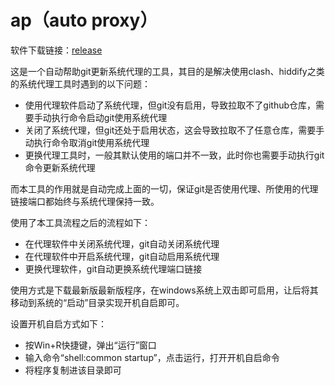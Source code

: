 # ap（auto proxy）

软件下载链接：[release](https://github.com/ys928/ap/releases)

这是一个自动帮助git更新系统代理的工具，其目的是解决使用clash、hiddify之类的系统代理工具时遇到的以下问题：

- 使用代理软件启动了系统代理，但git没有启用，导致拉取不了github仓库，需要手动执行命令启动git使用系统代理
- 关闭了系统代理，但git还处于启用状态，这会导致拉取不了任意仓库，需要手动执行命令取消git使用系统代理
- 更换代理工具时，一般其默认使用的端口并不一致，此时你也需要手动执行git命令更新系统代理

而本工具的作用就是自动完成上面的一切，保证git是否使用代理、所使用的代理链接端口都始终与系统代理保持一致。

使用了本工具流程之后的流程如下：

- 在代理软件中关闭系统代理，git自动关闭系统代理
- 在代理软件中开启系统代理，git自动启用系统代理
- 更换代理软件，git自动更换系统代理端口链接

使用方式是下载最新版最新版程序，在windows系统上双击即可启用，让后将其移动到系统的“启动”目录实现开机自启即可。

设置开机自启方式如下：

- 按Win+R快捷键，弹出“运行”窗口
- 输入命令“shell:common startup”，点击运行，打开开机自启命令
- 将程序复制进该目录即可
